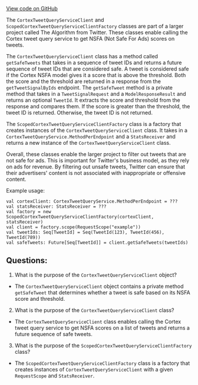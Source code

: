 [View code on GitHub](https://github.com/misbahsy/the-algorithm/timelineranker/server/src/main/scala/com/twitter/timelineranker/clients/CortexTweetQueryServiceClient.scala)

The `CortexTweetQueryServiceClient` and `ScopedCortexTweetQueryServiceClientFactory` classes are part of a larger project called The Algorithm from Twitter. These classes enable calling the Cortex tweet query service to get NSFA (Not Safe For Ads) scores on tweets. 

The `CortexTweetQueryServiceClient` class has a method called `getSafeTweets` that takes in a sequence of tweet IDs and returns a future sequence of tweet IDs that are considered safe. A tweet is considered safe if the Cortex NSFA model gives it a score that is above the threshold. Both the score and the threshold are returned in a response from the `getTweetSignalByIds` endpoint. The `getSafeTweet` method is a private method that takes in a `TweetSignalRequest` and a `ModelResponseResult` and returns an optional `TweetId`. It extracts the score and threshold from the response and compares them. If the score is greater than the threshold, the tweet ID is returned. Otherwise, the tweet ID is not returned. 

The `ScopedCortexTweetQueryServiceClientFactory` class is a factory that creates instances of the `CortexTweetQueryServiceClient` class. It takes in a `CortexTweetQueryService.MethodPerEndpoint` and a `StatsReceiver` and returns a new instance of the `CortexTweetQueryServiceClient` class. 

Overall, these classes enable the larger project to filter out tweets that are not safe for ads. This is important for Twitter's business model, as they rely on ads for revenue. By filtering out unsafe tweets, Twitter can ensure that their advertisers' content is not associated with inappropriate or offensive content. 

Example usage:

```
val cortexClient: CortexTweetQueryService.MethodPerEndpoint = ???
val statsReceiver: StatsReceiver = ???
val factory = new ScopedCortexTweetQueryServiceClientFactory(cortexClient, statsReceiver)
val client = factory.scope(RequestScope("example"))
val tweetIds: Seq[TweetId] = Seq(TweetId(123), TweetId(456), TweetId(789))
val safeTweets: Future[Seq[TweetId]] = client.getSafeTweets(tweetIds)
```
## Questions: 
 1. What is the purpose of the `CortexTweetQueryServiceClient` object?
- The `CortexTweetQueryServiceClient` object contains a private method `getSafeTweet` that determines whether a tweet is safe based on its NSFA score and threshold.

2. What is the purpose of the `CortexTweetQueryServiceClient` class?
- The `CortexTweetQueryServiceClient` class enables calling the Cortex tweet query service to get NSFA scores on a list of tweets and returns a future sequence of safe tweets.

3. What is the purpose of the `ScopedCortexTweetQueryServiceClientFactory` class?
- The `ScopedCortexTweetQueryServiceClientFactory` class is a factory that creates instances of `CortexTweetQueryServiceClient` with a given `RequestScope` and `StatsReceiver`.